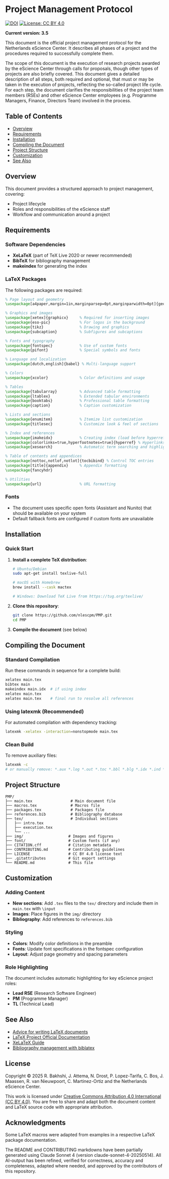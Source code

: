 # Project Management Protocol 

[![DOI](https://zenodo.org/badge/DOI/10.XXXX/zenodo.XXXXXX.svg)](https://doi.org/10.XXXX/zenodo.XXXXXX)
[![License: CC BY 4.0](https://img.shields.io/badge/License-CC%20BY%204.0-lightgrey.svg)](https://creativecommons.org/licenses/by/4.0/)

**Current version: 3.5**

This document is the official project management protocol for the Netherlands eScience Center. It describes all phases
of a project and the procedures required to successfully complete them.

The scope of this document is the execution of research projects awarded by the eScience Center through calls for
proposals, though other types of projects are also briefly covered. This document gives a detailed description of all
steps, both required and optional, that must or may be taken in the execution of projects, reflecting the so-called
project life cycle. For each step, the document clarifies the responsibilities of the project team members (RSEs) and
other eScience Center employees (e.g. Programme Managers, Finance, Directors Team) involved in the process.

## Table of Contents

- [Overview](#overview)
- [Requirements](#requirements)
- [Installation](#installation)
- [Compiling the Document](#compiling-the-document)
- [Project Structure](#project-structure)
- [Customization](#customization)
- [See Also](#see-also)

## Overview

This document provides a structured approach to project management, covering:
- Project lifecycle
- Roles and responsibilities of the eScience staff
- Workflow and communication around a project

## Requirements

### Software Dependencies

- **XeLaTeX** (part of TeX Live 2020 or newer recommended)
- **BibTeX** for bibliography management
- **makeindex** for generating the index

### LaTeX Packages

The following packages are required:

```latex
% Page layout and geometry
\usepackage[a4paper,margin=1in,marginparsep=0pt,marginparwidth=0pt]{geometry}

% Graphics and images
\usepackage[xetex]{graphicx}     % Required for inserting images
\usepackage{eso-pic}             % For logos in the background
\usepackage{tikz}                % Drawing and graphics
\usepackage{subcaption}          % Subfigures and subcaptions

% Fonts and typography
\usepackage{fontspec}            % Use of custom fonts
\usepackage{pifont}              % Special symbols and fonts

% Language and localization
\usepackage[dutch,english]{babel} % Multi-language support

% Colors
\usepackage{xcolor}              % Color definitions and usage

% Tables
\usepackage{tabularray}          % Advanced table formatting
\usepackage{ltablex}             % Extended tabular environments
\usepackage{booktabs}            % Professional table formatting
\usepackage{caption}             % Caption customization

% Lists and sections
\usepackage{enumitem}            % Itemize list customization
\usepackage{titlesec}            % Customize look & feel of sections

% Index and references
\usepackage{imakeidx}            % Creating index (load before hyperref)
\usepackage[colorlinks=true,hyperfootnotes=true]{hyperref} % Hyperlinks
\usepackage{xesearch}            % Automatic term searching and highlighting

% Table of contents and appendices
\usepackage[nottoc,notlof,notlot]{tocbibind} % Control TOC entries
\usepackage[title]{appendix}     % Appendix formatting
\usepackage{fancyhdr}

% Utilities
\usepackage{url}                 % URL formatting
```

### Fonts

- The document uses specific open fonts (Assistant and Nunito) that should be available on your system
- Default fallback fonts are configured if custom fonts are unavailable

## Installation

### Quick Start

1. **Install a complete TeX distribution**:
   ```bash
   # Ubuntu/Debian
   sudo apt-get install texlive-full
   
   # macOS with Homebrew
   brew install --cask mactex
   
   # Windows: Download TeX Live from https://tug.org/texlive/
   ```

2. **Clone this repository**:
   ```bash
   git clone https://github.com/nlescpm/PMP.git
   cd PMP
   ```

3. **Compile the document** (see below)

## Compiling the Document

### Standard Compilation

Run these commands in sequence for a complete build:

```bash
xelatex main.tex 
bibtex main
makeindex main.idx  # if using index
xelatex main.tex 
xelatex main.tex    # final run to resolve all references
```

### Using latexmk (Recommended)

For automated compilation with dependency tracking:

```bash
latexmk -xelatex -interaction=nonstopmode main.tex
```

### Clean Build

To remove auxiliary files:

```bash
latexmk -c
# or manually remove: *.aux *.log *.out *.toc *.bbl *.blg *.idx *.ind *.ilg
```

## Project Structure

```
PMP/
├── main.tex                 # Main document file
├── macros.tex               # Macros file
├── packages.tex             # Packages file
├── references.bib           # Bibliography database
├── tex/                     # Individual sections
│   ├── intro.tex
│   ├── execution.tex
│   └── ...
├── img/                    # Images and figures
├── font/                   # Custom fonts (if any)
├── CITATION.cff            # Citation metadata
├── CONTRIBUTING.md         # Contributing guidelines
├── LICENSE                 # CC BY 4.0 license text
├── .gitattributes          # Git export settings
└── README.md               # This file
```

## Customization

### Adding Content

- **New sections**: Add `.tex` files to the `tex/` directory and include them in `main.tex` with `\input`
- **Images**: Place figures in the `img/` directory
- **Bibliography**: Add references to `references.bib`

### Styling

- **Colors**: Modify color definitions in the preamble
- **Fonts**: Update font specifications in the fontspec configuration
- **Layout**: Adjust page geometry and spacing parameters

### Role Highlighting

The document includes automatic highlighting for key eScience project roles:

- **Lead RSE** (Research Software Engineer)
- **PM** (Programme Manager)
- **TL** (Technical Lead)

## See Also

* [Advice for writing LaTeX documents](https://github.com/dspinellis/latex-advice)
* [LaTeX Project Official Documentation](https://www.latex-project.org/help/documentation/)
* [XeLaTeX Guide](https://www.overleaf.com/learn/latex/XeLaTeX)
* [Bibliography management with biblatex](https://www.overleaf.com/learn/latex/Bibliography_management_with_biblatex)

## License

Copyright © 2025 R. Bakhshi, J. Attema, N. Drost, P. Lopez-Tarifa, C. Bos, J. Maassen, R. van Nieuwpoort, C. Martinez-Ortiz and the Netherlands eScience Center.

This work is licensed under [Creative Commons Attribution 4.0 International (CC BY 4.0)](https://creativecommons.org/licenses/by/4.0/).
You are free to share and adapt both the document content and LaTeX source code with appropriate attribution.


## Acknowledgments
Some LaTeX macros were adapted from examples in a respective LaTeX package documentation.

The README and CONTRIBUTING markdowns have been partially generated using Claude Sonnet 4 (version claude-sonnet-4-20250514). All AI-output has been refined, verified for correctness, accuracy and completeness, adapted where needed, and approved by the contributors of this repository.
